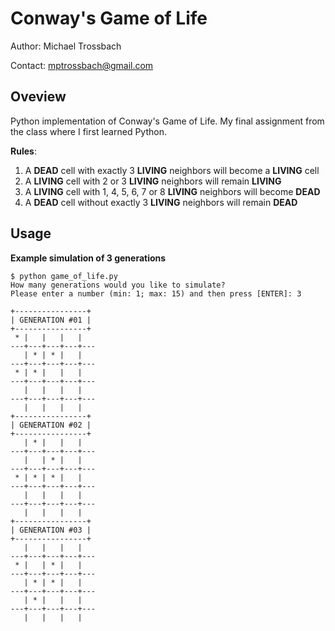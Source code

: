 # Conway's Game of Life
Author: Michael Trossbach

Contact: mptrossbach@gmail.com

## Oveview
Python implementation of Conway's Game of Life. My final assignment from the class where I first learned Python.

**Rules**:
1. A **DEAD** cell with exactly 3 **LIVING** neighbors will become a **LIVING** cell
2. A **LIVING** cell with 2 or 3 **LIVING** neighbors will remain **LIVING**
3. A **LIVING** cell with 1, 4, 5, 6, 7 or 8 **LIVING** neighbors will become **DEAD**
4. A **DEAD** cell without exactly 3 **LIVING** neighbors will remain **DEAD**

## Usage
**Example simulation of 3 generations**

```
$ python game_of_life.py
How many generations would you like to simulate?
Please enter a number (min: 1; max: 15) and then press [ENTER]: 3
```

```
+----------------+
| GENERATION #01 |
+----------------+
 * |   |   |   |   
---+---+---+---+---
   | * | * |   |   
---+---+---+---+---
 * | * |   |   |   
---+---+---+---+---
   |   |   |   |   
---+---+---+---+---
   |   |   |   |   
+----------------+
| GENERATION #02 |
+----------------+
   | * |   |   |   
---+---+---+---+---
   |   | * |   |   
---+---+---+---+---
 * | * | * |   |   
---+---+---+---+---
   |   |   |   |   
---+---+---+---+---
   |   |   |   |   
+----------------+
| GENERATION #03 |
+----------------+
   |   |   |   |   
---+---+---+---+---
 * |   | * |   |   
---+---+---+---+---
   | * | * |   |   
---+---+---+---+---
   | * |   |   |   
---+---+---+---+---
   |   |   |   |   

```
